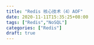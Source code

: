 ```yaml
---
title: "Redis 核心技术（4）AOF"
date: 2020-11-11T15:35:25+08:00
tags: ["Redis","NoSQL"]
categories: ["Redis"]
draft: true
---
```

